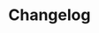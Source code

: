 # Changelog

<!--
  Placeholder for the next version (at the beginning of the line):
  ## **WORK IN PROGRESS**
-->

